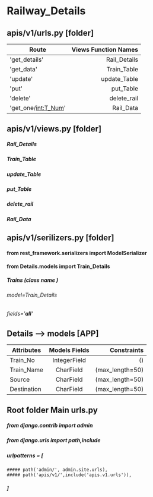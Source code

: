 # Railway_Details

## apis/v1/urls.py [folder]

|Route                  |   Views Function Names|
|-----------------------|----------------------:|
| 'get_details'         |  Rail_Details         |
| 'get_data'            |  Train_Table          |
| 'update'              |  update_Table         |
| 'put'                 |  put_Table            |
| 'delete'              |  delete_rail          |
| 'get_one/<int:T_Num>' |  Rail_Data            |

## apis/v1/views.py [folder]

##### Rail_Details
##### Train_Table
##### update_Table
##### put_Table
##### delete_rail
##### Rail_Data

## apis/v1/serilizers.py [folder]

#### from rest_framework.serializers import ModelSerializer
#### from Details.models import Train_Details

##### Trains (class name )
###### model=Train_Details
###### fields='__all__'

## Details --> models [APP]

| Attributes  | Models Fields  | Constraints     |
| ------------|:--------------:|----------------:|
| Train_No    | IntegerField   |          ()     |
|Train_Name   | CharField      | (max_length=50) |
| Source      | CharField      | (max_length=50) |
| Destination | CharField      | (max_length=50) |


## Root folder Main urls.py

##### from django.contrib import admin
##### from django.urls import path,include

##### urlpatterns = [
    ##### path('admin/', admin.site.urls),
    ##### path('apis/v1/',include('apis.v1.urls')),
##### ]
